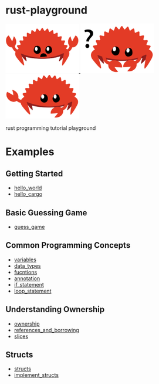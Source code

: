 # rust-playground

<a href="https://github.com/anuraghazra/github-readme-stats">
  <img src="./readme_assets/panics.svg" alt="drawing" width="200"/>
  <img src="./readme_assets/does_not_compile.svg" alt="drawing" width="200"/>
  <img src="./readme_assets/not_desired_behavior.svg" alt="drawing" width="200"/>
</a>

rust programming tutorial playground 


# Examples

## Getting Started  
- [hello_world](./hello_world/main.rs)  
- [hello_cargo](./hello_cargo/src/main.rs)  

## Basic Guessing Game
- [guess_game](./guess_game/src/main.rs)  

## Common Programming Concepts
- [variables](./variables/src/main.rs)  
- [data_types](./data_type/src/main.rs)  
- [fucntions](./fucntions/src/main.rs)  
- [annotation](https://github.com/mousedoc/rust-playground/blob/main/annotation/src/main.rs)  
- [if_statement](./if_statement/src/main.rs)  
- [loop_statement](./loop_statement/src/main.rs) 

## Understanding Ownership
- [ownership](./ownership/src/main.rs)  
- [references_and_borrowing](./references_and_borrowing/src/main.rs)  
- [slices](./slices/src/main.rs)  

## Structs
- [structs](./ownership/src/main.rs)  
- [implement_structs](./implement_structs/src/main.rs)